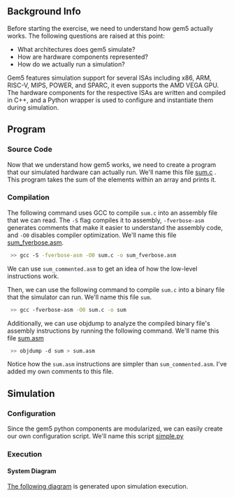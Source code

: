 ## Background Info
Before starting the exercise, we need to understand how gem5 actually works. The following questions are raised at this point:
- What architectures does gem5 simulate?
- How are hardware components represented?
- How do we actually run a simulation?

Gem5 features simulation support for several ISAs including x86, ARM, RISC-V, MIPS, POWER, and SPARC, it even supports the AMD VEGA GPU. The hardware components for the respective ISAs are written and compiled in C++, and a Python wrapper is used to configure and instantiate them during simulation.
## Program
### Source Code
Now that we understand how gem5 works, we need to create a program that our simulated hardware can actually run. We'll name this file [sum.c](Gem5/Exercises/Related-Code#Exercise-1#sumc) . This program takes the sum of the elements within an array and prints it.
### Compilation
The following command uses GCC to compile `sum.c` into an assembly file that we can read. The `-S` flag compiles it to assembly, `-fverbose-asm` generates comments that make it easier to understand the assembly code, and `-O0` disables compiler optimization. We'll name this file [sum_fverbose.asm](Gem5/Exercises/Related-Code#Exercise-1#sum_commentedasm).
```bash
 >> gcc -S -fverbose-asm -O0 sum.c -o sum_fverbose.asm
```

We can use `sum_commented.asm` to get an idea of how the low-level instructions work.

Then, we can use the following command to compile `sum.c` into a binary file that the simulator can run. We'll name this file `sum`.
```bash
 >> gcc -fverbose-asm -O0 sum.c -o sum
```

Additionally, we can use objdump to analyze the compiled binary file's assembly instructions by running the following command. We'll name this file [sum.asm](Gem5/Exercises/Related-Code#Exercise-1#sumasm)
```bash
 >> objdump -d sum > sum.asm
```
Notice how the `sum.asm` instructions are simpler than `sum_commented.asm`. I've added my own comments to this file.
## Simulation
### Configuration
Since the gem5 python components are modularized, we can easily create our own configuration script. We'll name this script [simple.py](Gem5/Exercises/Related-Code#Exercise-1#simplepy)
### Execution
#### System Diagram
[The following diagram](Gem5/images/config.dot.pdf) is generated upon simulation execution.